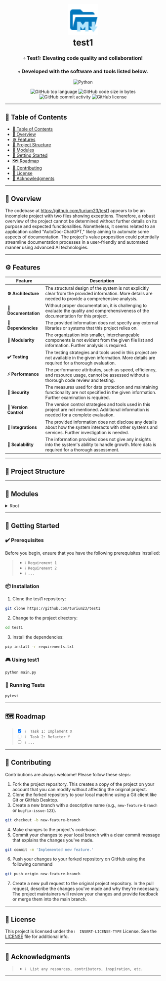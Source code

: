 
<div align="center">
<h1 align="center">
<img src="https://raw.githubusercontent.com/PKief/vscode-material-icon-theme/ec559a9f6bfd399b82bb44393651661b08aaf7ba/icons/folder-markdown-open.svg" width="100" />
<br>test1
</h1>
<h3>◦ Test1: Elevating code quality and collaboration!</h3>
<h3>◦ Developed with the software and tools listed below.</h3>

<p align="center">
<img src="https://img.shields.io/badge/Python-3776AB.svg?style&logo=Python&logoColor=white" alt="Python" />
</p>
<img src="https://img.shields.io/github/languages/top/turium23/test1?style&color=5D6D7E" alt="GitHub top language" />
<img src="https://img.shields.io/github/languages/code-size/turium23/test1?style&color=5D6D7E" alt="GitHub code size in bytes" />
<img src="https://img.shields.io/github/commit-activity/m/turium23/test1?style&color=5D6D7E" alt="GitHub commit activity" />
<img src="https://img.shields.io/github/license/turium23/test1?style&color=5D6D7E" alt="GitHub license" />
</div>

---

## 📒 Table of Contents
- [📒 Table of Contents](#-table-of-contents)
- [📍 Overview](#-overview)
- [⚙️ Features](#-features)
- [📂 Project Structure](#project-structure)
- [🧩 Modules](#modules)
- [🚀 Getting Started](#-getting-started)
- [🗺 Roadmap](#-roadmap)
- [🤝 Contributing](#-contributing)
- [📄 License](#-license)
- [👏 Acknowledgments](#-acknowledgments)

---


## 📍 Overview

The codebase at https://github.com/turium23/test1 appears to be an incomplete project with two files showing exceptions. Therefore, a robust overview of the project cannot be determined without further details on its purpose and expected functionalities. Nonetheless, it seems related to an application called "AutoDoc-ChatGPT," likely aiming to automate some aspects of documentation. The project's value proposition could potentially streamline documentation processes in a user-friendly and automated manner using advanced AI technologies.

---

## ⚙️ Features

| Feature               | Description                                                                                                                                        |
|-----------------------|----------------------------------------------------------------------------------------------------------------------------------------------------|
| **⚙️ Architecture**     | The structural design of the system is not explicitly clear from the provided information. More details are needed to provide a comprehensive analysis. |
| **📖 Documentation**   | Without proper documentation, it is challenging to evaluate the quality and comprehensiveness of the documentation for this project.                  |
| **🔗 Dependencies**    | The provided information does not specify any external libraries or systems that this project relies on.                                            |
| **🧩 Modularity**      | The organization into smaller, interchangeable components is not evident from the given file list and information. Further analysis is required.    |
| **✔️ Testing**          | The testing strategies and tools used in this project are not available in the given information. More details are required for a thorough evaluation.|
| **⚡️ Performance**      | The performance attributes, such as speed, efficiency, and resource usage, cannot be assessed without a thorough code review and testing.            |
| **🔐 Security**        | The measures used for data protection and maintaining functionality are not specified in the given information. Further examination is required.     |
| **🔀 Version Control** | The version control strategies and tools used in this project are not mentioned. Additional information is needed for a complete evaluation.         |
| **🔌 Integrations**    | The provided information does not disclose any details about how the system interacts with other systems and services. Further investigation is needed.                                 |
| **📶 Scalability**     | The information provided does not give any insights into the system's ability to handle growth. More data is required for a thorough assessment.        |

---


## 📂 Project Structure




---

## 🧩 Modules

<details closed><summary>Root</summary>

| File                                                                                         | Summary     |
| ---                                                                                          | ---         |
| [main.py](https://github.com/turium23/test1/blob/main/AutoDoc-ChatGPT\main.py)               | Exception:  |
| [autodoc.py](https://github.com/turium23/test1/blob/main/AutoDoc-ChatGPT\modules\autodoc.py) | Exception:  |

</details>

---

## 🚀 Getting Started

### ✔️ Prerequisites

Before you begin, ensure that you have the following prerequisites installed:
> - `ℹ️ Requirement 1`
> - `ℹ️ Requirement 2`
> - `ℹ️ ...`

### 📦 Installation

1. Clone the test1 repository:
```sh
git clone https://github.com/turium23/test1
```

2. Change to the project directory:
```sh
cd test1
```

3. Install the dependencies:
```sh
pip install -r requirements.txt
```

### 🎮 Using test1

```sh
python main.py
```

### 🧪 Running Tests
```sh
pytest
```

---


## 🗺 Roadmap

> - [X] `ℹ️  Task 1: Implement X`
> - [ ] `ℹ️  Task 2: Refactor Y`
> - [ ] `ℹ️ ...`


---

## 🤝 Contributing

Contributions are always welcome! Please follow these steps:
1. Fork the project repository. This creates a copy of the project on your account that you can modify without affecting the original project.
2. Clone the forked repository to your local machine using a Git client like Git or GitHub Desktop.
3. Create a new branch with a descriptive name (e.g., `new-feature-branch` or `bugfix-issue-123`).
```sh
git checkout -b new-feature-branch
```
4. Make changes to the project's codebase.
5. Commit your changes to your local branch with a clear commit message that explains the changes you've made.
```sh
git commit -m 'Implemented new feature.'
```
6. Push your changes to your forked repository on GitHub using the following command
```sh
git push origin new-feature-branch
```
7. Create a new pull request to the original project repository. In the pull request, describe the changes you've made and why they're necessary.
The project maintainers will review your changes and provide feedback or merge them into the main branch.

---

## 📄 License

This project is licensed under the `ℹ️  INSERT-LICENSE-TYPE` License. See the [LICENSE](https://docs.github.com/en/communities/setting-up-your-project-for-healthy-contributions/adding-a-license-to-a-repository) file for additional info.

---

## 👏 Acknowledgments

> - `ℹ️  List any resources, contributors, inspiration, etc.`

---
